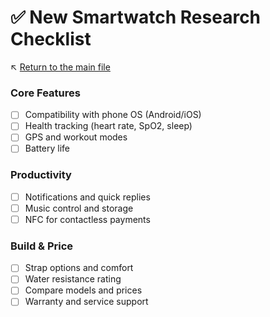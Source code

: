 # ✅ New Smartwatch Research Checklist

↖️ [Return to the main file](../README.md)

### Core Features
- [ ] Compatibility with phone OS (Android/iOS)
- [ ] Health tracking (heart rate, SpO2, sleep)
- [ ] GPS and workout modes
- [ ] Battery life

### Productivity
- [ ] Notifications and quick replies
- [ ] Music control and storage
- [ ] NFC for contactless payments

### Build & Price
- [ ] Strap options and comfort
- [ ] Water resistance rating
- [ ] Compare models and prices
- [ ] Warranty and service support
